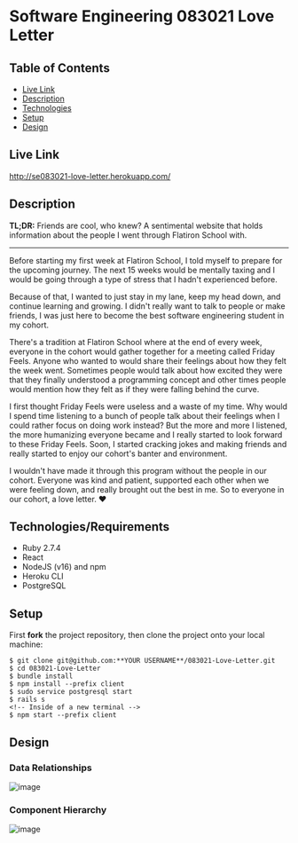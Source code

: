 # Software Engineering 083021 Love Letter

## Table of Contents

* [Live Link](#live-link)
* [Description](#description)
* [Technologies](#technologies)
* [Setup](#setup)
* [Design](#design)

<a name="live-link"/>

## Live Link

http://se083021-love-letter.herokuapp.com/

<a name="description"/>

## Description

**TL;DR:** Friends are cool, who knew? A sentimental website that holds information about the people I went through Flatiron School with.

________________________________________________________________________

Before starting my first week at Flatiron School, I told myself to prepare for the upcoming journey. The next 15 weeks would be mentally taxing and I would be going through a type of stress that I hadn't experienced before.

Because of that, I wanted to just stay in my lane, keep my head down, and continue learning and growing. I didn't really want to talk to people or make friends, I was just here to become the best software engineering student in my cohort.

There's a tradition at Flatiron School where at the end of every week, everyone in the cohort would gather together for a meeting called Friday Feels. Anyone who wanted to would share their feelings about how they felt the week went. Sometimes people would talk about how excited they were that they finally understood a programming concept and other times people would mention how they felt as if they were falling behind the curve.

I first thought Friday Feels were useless and a waste of my time. Why would I spend time listening to a bunch of people talk about their feelings when I could rather focus on doing work instead? But the more and more I listened, the more humanizing everyone became and I really started to look forward to these Friday Feels. Soon, I started cracking jokes and making friends and really started to enjoy our cohort's banter and environment.

I wouldn't have made it through this program without the people in our cohort. Everyone was kind and patient, supported each other when we were feeling down, and really brought out the best in me. So to everyone in our cohort, a love letter. ❤

<a name="technologies"/>

## Technologies/Requirements

- Ruby 2.7.4
- React
- NodeJS (v16) and npm
- Heroku CLI
- PostgreSQL

<a name="setup"/>

## Setup

First **fork** the project repository, then clone the project onto your local machine:
```
$ git clone git@github.com:**YOUR USERNAME**/083021-Love-Letter.git
$ cd 083021-Love-Letter
$ bundle install
$ npm install --prefix client
$ sudo service postgresql start
$ rails s
<!-- Inside of a new terminal -->
$ npm start --prefix client
```

<a name="design"/>

## Design

### Data Relationships

![image](https://i.imgur.com/CrY3OBc.png)

### Component Hierarchy

![image](https://i.imgur.com/VSKWDYt.png)
